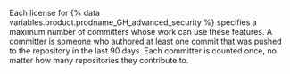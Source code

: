 Each license for {% data variables.product.prodname_GH_advanced_security %} specifies a maximum number of committers whose work can use these features. A committer is someone who authored at least one commit that was pushed to the repository in the last 90 days. Each committer is counted once, no matter how many repositories they contribute to.
